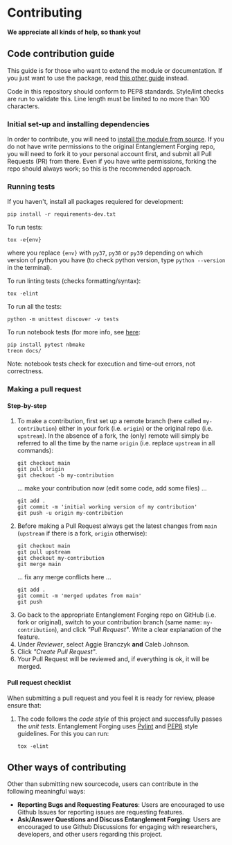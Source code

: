 # Contributing
__We appreciate all kinds of help, so thank you!__


## Code contribution guide
This guide is for those who want to extend the module or documentation. If you just want to use the package, read [this other guide](./docs/2-reference_guide/reference_guide.md) instead.

Code in this repository should conform to PEP8 standards. Style/lint checks are run to validate this. Line length must be limited to no more than 100 characters.

### Initial set-up and installing dependencies
In order to contribute, you will need to [install the module from source](./docs/2-reference_guide/reference_guide.md#installation-from-source). If you do not have write permissions to the original Entanglement Forging repo, you will need to fork it to your personal account first, and submit all Pull Requests (PR) from there. Even if you have write permissions, forking the repo should always work; so this is the recommended approach.

### Running tests
If you haven't, install all packages requiered for development:
```
pip install -r requirements-dev.txt
```

To run tests:
```
tox -e{env}
```
where you replace `{env}` with `py37`, `py38` or `py39` depending on which version of python you have (to check python version, type `python --version` in the terminal).

To run linting tests (checks formatting/syntax):
```
tox -elint
```

To run all the tests:
```
python -m unittest discover -v tests
```

To run notebook tests (for more info, see [here](https://github.com/ReviewNB/treon):
```
pip install pytest nbmake
treon docs/
```
Note: notebook tests check for execution and time-out errors, not correctness.

### Making a pull request

#### Step-by-step
1. To make a contribution, first set up a remote branch (here called `my-contribution`) either in your fork (i.e. `origin`) or the original repo (i.e. `upstream`). In the absence of a fork, the (only) remote will simply be referred to all the time by the name `origin` (i.e. replace `upstream` in all commands):
   ```
   git checkout main
   git pull origin
   git checkout -b my-contribution
   ```
   ... make your contribution now (edit some code, add some files) ...
   ```
   git add .
   git commit -m 'initial working version of my contribution'
   git push -u origin my-contribution
   ```
2. Before making a Pull Request always get the latest changes from `main` (`upstream` if there is a fork, `origin` otherwise):
   ```
   git checkout main
   git pull upstream
   git checkout my-contribution
   git merge main
   ```
   ... fix any merge conflicts here ...
   ```
   git add .
   git commit -m 'merged updates from main'
   git push
   ```
3. Go back to the appropriate Entanglement Forging repo on GitHub (i.e. fork or original), switch to your contribution branch (same name: `my-contribution`), and click _"Pull Request"_. Write a clear explanation of the feature.
4. Under _Reviewer_, select Aggie Branczyk __and__ Caleb Johnson.
5. Click _"Create Pull Request"_.
6. Your Pull Request will be reviewed and, if everything is ok, it will be merged.

#### Pull request checklist
When submitting a pull request and you feel it is ready for review, please ensure that:
1. The code follows the _code style_ of this project and successfully passes the _unit tests_. Entanglement Forging uses [Pylint](https://www.pylint.org) and [PEP8](https://www.python.org/dev/peps/pep-0008) style guidelines. For this you can run:
   ```
   tox -elint
   ```


## Other ways of contributing
Other than submitting new sourcecode, users can contribute in the following meaningful ways:
 - __Reporting Bugs and Requesting Features__: Users are encouraged to use Github Issues for reporting issues are requesting features.
 - __Ask/Answer Questions and Discuss Entanglement Forging__: Users are encouraged to use Github Discussions for engaging with researchers, developers, and other users regarding this project.
